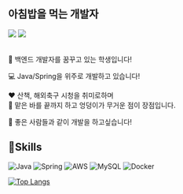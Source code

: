 


 ## 아침밥을 먹는 개발자


<a href="https://velog.io/@i-am-jiwon/posts" target="_blank"><img src="https://img.shields.io/badge/Blog-20C997?style=flat-square&logo=velog&logoColor=white"/></a>
<a href="https://my.surfit.io/w/1159209246" target="_blank"><img src="https://img.shields.io/badge/Resume-000000?style=flat-square&logo=ReadMe&logoColor=white"/></a>

</br>
💭 백엔드 개발자를 꿈꾸고 있는 학생입니다!

💻 Java/Spring을 위주로 개발하고 있습니다!
</br>

❤ 산책, 해외축구 시청을 취미로하며
</br>
🙊 맡은 바를 끝까지 하고 엉덩이가 무거운 점이 장점입니다.
</br>

📌 좋은 사람들과 같이 개발을 하고싶습니다!


## 🔧Skills

![Java](https://img.shields.io/badge/java-%23ED8B00.svg?style=for-the-badge&logo=openjdk&logoColor=white)
![Spring](https://img.shields.io/badge/spring-%236DB33F.svg?style=for-the-badge&logo=spring&logoColor=white)
![AWS](https://img.shields.io/badge/AWS-%23FF9900.svg?style=for-the-badge&logo=amazon-aws&logoColor=white)
![MySQL](https://img.shields.io/badge/mysql-4479A1.svg?style=for-the-badge&logo=mysql&logoColor=white)
![Docker](https://img.shields.io/badge/docker-%230db7ed.svg?style=for-the-badge&logo=docker&logoColor=white)


[![Top Langs](https://github-readme-stats.vercel.app/api/top-langs/?username=i-am-jiwon)](https://github.com/anuraghazra/github-readme-stats)
